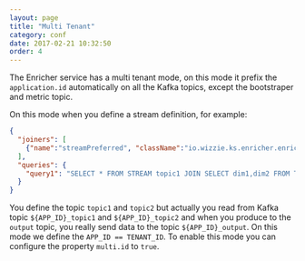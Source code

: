 ```yaml
---
layout: page
title: "Multi Tenant"
category: conf
date: 2017-02-21 10:32:50
order: 4
---
```



The Enricher service has a multi tenant mode, on this mode it prefix the `application.id` automatically on all the Kafka topics, except the bootstraper and metric topic. 

On this mode when you define a stream definition, for example:

```json
{
  "joiners": [
    {"name":"streamPreferred", "className":"io.wizzie.ks.enricher.enrichment.join.impl.StreamPreferredJoiner"}
  ],
  "queries": {
    "query1": "SELECT * FROM STREAM topic1 JOIN SELECT dim1,dim2 FROM TABLE topic2 USING streamPreferred INSERT INTO TABLE output"
  }
}
```

You define the topic `topic1` and `topic2` but actually you read from Kafka topic `${APP_ID}_topic1` and `${APP_ID}_topic2` and when you produce to the `output` topic, you really send data to the topic `${APP_ID}_output`. On this mode we define the `APP_ID == TENANT_ID`. To enable this mode you can configure the property `multi.id` to `true`.

